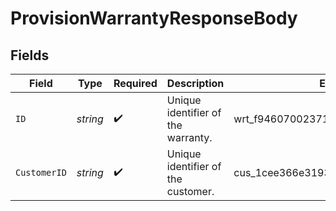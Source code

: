 # ProvisionWarrantyResponseBody


## Fields

| Field                                | Type                                 | Required                             | Description                          | Example                              |
| ------------------------------------ | ------------------------------------ | ------------------------------------ | ------------------------------------ | ------------------------------------ |
| `ID`                                 | *string*                             | :heavy_check_mark:                   | Unique identifier of the warranty.   | wrt_f9460700237147d8a15c7cfdf66f9a75 |
| `CustomerID`                         | *string*                             | :heavy_check_mark:                   | Unique identifier of the customer.   | cus_1cee366e319345ebaf86efbbd6303fad |